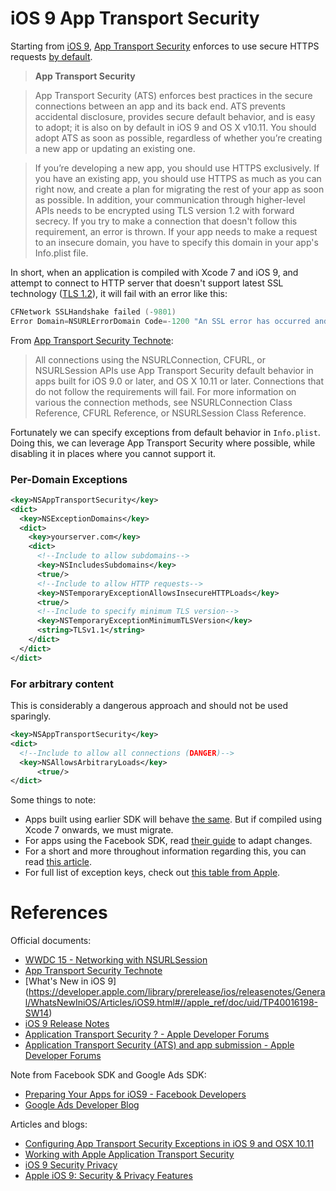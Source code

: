 # iOS 9 App Transport Security #

Starting from [iOS 9](https://developer.apple.com/library/prerelease/ios/releasenotes/General/WhatsNewIniOS/Articles/iOS9.html#//apple_ref/doc/uid/TP40016198-SW1), [App Transport Security](https://developer.apple.com/library/prerelease/ios/technotes/App-Transport-Security-Technote/) enforces to use secure HTTPS requests [by default](https://developer.apple.com/library/prerelease/ios/technotes/App-Transport-Security-Technote/index.html#//apple_ref/doc/uid/TP40016240-CH1-SW2).

>  **App Transport Security**

> App Transport Security (ATS) enforces best practices in the secure connections between an app and its back end. ATS prevents accidental disclosure, provides secure default behavior, and is easy to adopt; it is also on by default in iOS 9 and OS X v10.11. You should adopt ATS as soon as possible, regardless of whether you’re creating a new app or updating an existing one.

> If you’re developing a new app, you should use HTTPS exclusively. If you have an existing app, you should use HTTPS as much as you can right now, and create a plan for migrating the rest of your app as soon as possible. In addition, your communication through higher-level APIs needs to be encrypted using TLS version 1.2 with forward secrecy. If you try to make a connection that doesn't follow this requirement, an error is thrown. If your app needs to make a request to an insecure domain, you have to specify this domain in your app's Info.plist file.

In short, when an application is compiled with Xcode 7 and iOS 9, and attempt to connect to HTTP server that doesn't support latest SSL technology ([TLS 1.2](https://en.wikipedia.org/wiki/Transport_Layer_Security#TLS_1.2)), it will fail with an error like this:

```objective-c
CFNetwork SSLHandshake failed (-9801)
Error Domain=NSURLErrorDomain Code=-1200 "An SSL error has occurred and a secure connection to the server cannot be made." UserInfo=0x7fb080442170 {NSURLErrorFailingURLPeerTrustErrorKey=<SecTrustRef: 0x7fb08043b380>, NSLocalizedRecoverySuggestion=Would you like to connect to the server anyway?, _kCFStreamErrorCodeKey=-9802, NSUnderlyingError=0x7fb08055bc00 "The operation couldn’t be completed. (kCFErrorDomainCFNetwork error -1200.)", NSLocalizedDescription=An SSL error has occurred and a secure connection to the server cannot be made., NSErrorFailingURLKey=https://yourserver.com, NSErrorFailingURLStringKey=https://yourserver.com, _kCFStreamErrorDomainKey=3}
```

From [App Transport Security Technote](https://developer.apple.com/library/prerelease/ios/technotes/App-Transport-Security-Technote/index.html#//apple_ref/doc/uid/TP40016240-CH1-SW2):

> All connections using the NSURLConnection, CFURL, or NSURLSession APIs use App Transport Security default behavior in apps built for iOS 9.0 or later, and OS X 10.11 or later. Connections that do not follow the requirements will fail. For more information on various the connection methods, see NSURLConnection Class Reference, CFURL Reference, or NSURLSession Class Reference.

Fortunately we can specify exceptions from default behavior in `Info.plist`. Doing this, we can leverage App Transport Security where possible, while disabling it in places where you cannot support it.

### Per-Domain Exceptions ###

```xml
<key>NSAppTransportSecurity</key>
<dict>
  <key>NSExceptionDomains</key>
  <dict>
    <key>yourserver.com</key>
    <dict>
      <!--Include to allow subdomains-->
      <key>NSIncludesSubdomains</key>
      <true/>
      <!--Include to allow HTTP requests-->
      <key>NSTemporaryExceptionAllowsInsecureHTTPLoads</key>
      <true/>
      <!--Include to specify minimum TLS version-->
      <key>NSTemporaryExceptionMinimumTLSVersion</key>
      <string>TLSv1.1</string>
    </dict>
  </dict>
</dict>
```

### For arbitrary content ###

This is considerably a dangerous approach and should not be used sparingly.

```xml
<key>NSAppTransportSecurity</key>
<dict>
  <!--Include to allow all connections (DANGER)-->
  <key>NSAllowsArbitraryLoads</key>
      <true/>
</dict>
```

Some things to note:
+ Apps built using earlier SDK will behave [the same](https://forums.developer.apple.com/message/40668). But if compiled using Xcode 7 onwards, we must migrate.
+ For apps using the Facebook SDK, read [their guide](https://developers.facebook.com/docs/ios/ios9) to adapt changes.
+ For a short and more throughout information regarding this, you can read [this article](http://www.neglectedpotential.com/2015/06/working-with-apples-application-transport-security/).
+ For full list of exception keys, check out [this table from Apple](https://developer.apple.com/library/prerelease/ios/technotes/App-Transport-Security-Technote/index.html#//apple_ref/doc/uid/TP40016240-CH1-SW5).

# References #

Official documents:
+ [WWDC 15 - Networking with NSURLSession](https://developer.apple.com/videos/wwdc/2015/?id=711)
+ [App Transport Security Technote](https://developer.apple.com/library/prerelease/ios/technotes/App-Transport-Security-Technote/index.html)
+ [What's New in iOS 9] (https://developer.apple.com/library/prerelease/ios/releasenotes/General/WhatsNewIniOS/Articles/iOS9.html#//apple_ref/doc/uid/TP40016198-SW14)
+ [iOS 9 Release Notes](https://developer.apple.com/library/prerelease/ios/releasenotes/General/RN-iOSSDK-9.0/)
+ [Application Transport Security ? - Apple Developer Forums](https://forums.developer.apple.com/thread/3544)
+ [Application Transport Security (ATS) and app submission - Apple Developer Forums](https://forums.developer.apple.com/message/40668)

Note from Facebook SDK and Google Ads SDK:
+ [Preparing Your Apps for iOS9 - Facebook Developers](https://developers.facebook.com/docs/ios/ios9)
+ [Google Ads Developer Blog](http://googleadsdeveloper.blogspot.ch/2015/08/handling-app-transport-security-in-ios-9.html)

Articles and blogs:
+ [Configuring App Transport Security Exceptions in iOS 9 and OSX 10.11](http://ste.vn/2015/06/10/configuring-app-transport-security-ios-9-osx-10-11/)
+ [Working with Apple Application Transport Security](http://www.neglectedpotential.com/2015/06/working-with-apples-application-transport-security/)
+ [iOS 9 Security Privacy](https://nabla-c0d3.github.io/blog/2015/06/16/ios9-security-privacy/)
+ [Apple iOS 9: Security & Privacy Features](https://medium.com/@FredericJacobs/apple-ios-9-security-privacy-features-8d82d9da10eb)